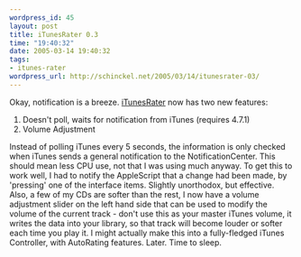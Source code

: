 ```yaml
--- 
wordpress_id: 45
layout: post
title: iTunesRater 0.3
time: "19:40:32"
date: 2005-03-14 19:40:32
tags: 
- itunes-rater
wordpress_url: http://schinckel.net/2005/03/14/itunesrater-03/
---
```

Okay, notification is a breeze. [iTunesRater][1] now has two new features: 

  1. Doesn't poll, waits for notification from iTunes (requires 4.7.1)
  2. Volume Adjustment

Instead of polling iTunes every 5 seconds, the information is only checked when iTunes sends a general notification to the NotificationCenter. This should mean less CPU use, not that I was using much anyway. To get this to work well, I had to notify the AppleScript that a change had been made, by 'pressing' one of the interface items. Slightly unorthodox, but effective. Also, a few of my CDs are softer than the rest, I now have a volume adjustment slider on the left hand side that can be used to modify the volume of the current track - don't use this as your master iTunes volume, it writes the data into your library, so that track will become louder or softer each time you play it. I might actually make this into a fully-fledged iTunes Controller, with AutoRating features. Later. Time to sleep. 

   [1]: http://files.schinckel.net/iTunesRater0.3.zip

